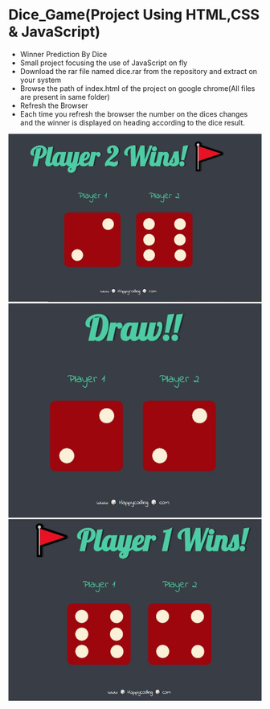 # Dice_Game(Project Using HTML,CSS & JavaScript)
* Winner Prediction By Dice
* Small project focusing the use of JavaScript on fly
* Download the rar file named dice.rar from the repository and extract on your system
* Browse the path of index.html of the project on google chrome(All files are present in same folder)
* Refresh the Browser 
* Each time you refresh the browser the number on the dices changes and the winner is displayed on heading according to the dice result.  


<img src="https://github.com/shaheen14/Dice_Game/blob/main/Capture1.JPG"></img>
<img src="https://github.com/shaheen14/Dice_Game/blob/main/Capture3.JPG"></img>
<img src="https://github.com/shaheen14/Dice_Game/blob/main/Capture2.JPG"></img>

